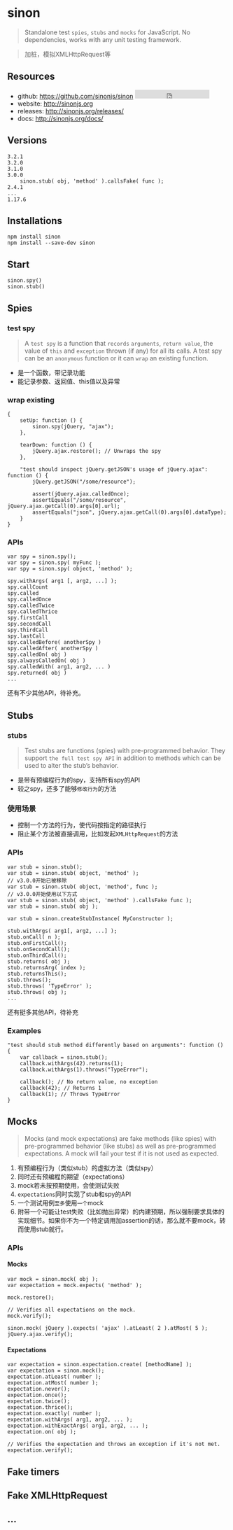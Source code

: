 # sinon

> Standalone test `spies`, `stubs` and `mocks` for JavaScript. No dependencies, works with any unit testing framework.

> 加桩，模拟XMLHttpRequest等

## Resources

* github: <https://github.com/sinonjs/sinon> <iframe src="http://258i.com/gbtn.html?user=sinonjs&repo=sinon&type=star&count=true" frameborder="0" scrolling="0" width="170px" height="20px"></iframe>  
* website: <http://sinonjs.org>
* releases: <http://sinonjs.org/releases/>
* docs: <http://sinonjs.org/docs/>


## Versions

    3.2.1
    3.2.0
    3.1.0
    3.0.0 
        sinon.stub( obj, 'method' ).callsFake( func );
    2.4.1
    ...
    1.17.6



## Installations

    npm install sinon
    npm install --save-dev sinon


## Start

    sinon.spy()
    sinon.stub()


## Spies

### test spy

> A `test spy` is a function that `records` `arguments`, `return value`, the value of `this` and `exception` thrown (if any) for all its calls. A test spy can be an `anonymous` function or it can `wrap` an existing function.

* 是一个函数，带记录功能
* 能记录参数、返回值、this值以及异常 


### wrap existing

    {
        setUp: function () {
            sinon.spy(jQuery, "ajax");
        },

        tearDown: function () {
            jQuery.ajax.restore(); // Unwraps the spy
        },

        "test should inspect jQuery.getJSON's usage of jQuery.ajax": function () {
            jQuery.getJSON("/some/resource");

            assert(jQuery.ajax.calledOnce);
            assertEquals("/some/resource", jQuery.ajax.getCall(0).args[0].url);
            assertEquals("json", jQuery.ajax.getCall(0).args[0].dataType);
        }
    }


### APIs

    var spy = sinon.spy();
    var spy = sinon.spy( myFunc );
    var spy = sinon.spy( object, 'method' );

    spy.withArgs( arg1 [, arg2, ...] );
    spy.callCount
    spy.called
    spy.calledOnce
    spy.calledTwice
    spy.calledThrice
    spy.firstCall
    spy.secondCall
    spy.thirdCall
    spy.lastCall
    spy.calledBefore( anotherSpy )
    spy.calledAfter( anotherSpy )
    spy.calledOn( obj )
    spy.alwaysCalledOn( obj )
    spy.calledWith( arg1, arg2, ... )
    spy.returned( obj )
    ...

还有不少其他API，待补充。


## Stubs

### stubs

> Test stubs are functions (spies) with pre-programmed behavior. They support `the full test spy API` in addition to methods which can be used to alter the stub’s behavior.

* 是带有预编程行为的spy，支持所有spy的API
* 较之spy，还多了能够`修改行为`的方法

### 使用场景

* 控制一个方法的行为，使代码按指定的路径执行
* 阻止某个方法被直接调用，比如发起`XMLHttpRequest`的方法


### APIs

    var stub = sinon.stub();
    var stub = sinon.stub( object, 'method' );
    // v3.0.0开始已被移除
    var stub = sinon.stub( object, 'method', func );
    // v3.0.0开始使用以下方式
    var stub = sinon.stub( object, 'method' ).callsFake func );
    var stub = sinon.stub( obj );

    var stub = sinon.createStubInstance( MyConstructor );

    stub.withArgs( arg1[, arg2, ...] );
    stub.onCall( n );
    stub.onFirstCall();
    stub.onSecondCall();
    stub.onThirdCall();
    stub.returns( obj );
    stub.returnsArg( index );
    stub.returnsThis();
    stub.throws();
    stub.throws( 'TypeError' );
    stub.throws( obj );
    ...


还有挺多其他API，待补充


### Examples

	"test should stub method differently based on arguments": function () {
		var callback = sinon.stub();
		callback.withArgs(42).returns(1);
		callback.withArgs(1).throws("TypeError");

		callback(); // No return value, no exception
		callback(42); // Returns 1
		callback(1); // Throws TypeError
	}


## Mocks

> Mocks (and mock expectations) are fake methods (like spies) with pre-programmed behavior (like stubs) as well as pre-programmed expectations. A mock will fail your test if it is not used as expected.

1. 有预编程行为（类似stub）的虚拟方法（类似spy）
2. 同时还有预编程的期望（expectations）
3. mock若未按预期使用，会使测试失败
4. `expectations`同时实现了stub和spy的API
5. 一个测试用例`至多`使用`一个`mock
6. 附带一个可能让test失败（比如抛出异常）的内建预期，所以强制要求具体的实现细节。如果你不为一个特定调用加assertion的话，那么就不要mock，转而使用stub就行。


### APIs


#### Mocks

    var mock = sinon.mock( obj );
    var expectation = mock.expects( 'method' );

    mock.restore();

	// Verifies all expectations on the mock.
    mock.verify();

    sinon.mock( jQuery ).expects( 'ajax' ).atLeast( 2 ).atMost( 5 );
    jQuery.ajax.verify();


#### Expectations

    var expectation = sinon.expectation.create( [methodName] );
    var expectation = sinon.mock();
    expectation.atLeast( number );
    expectation.atMost( number );
    expectation.never();
    expectation.once();
    expectation.twice();
    expectation.thrice();
    expectation.exactly( number );
    expectation.withArgs( arg1, arg2, ... );
    expectation.withExactArgs( arg1, arg2, ... );
    expectation.on( obj );

	// Verifies the expectation and throws an exception if it's not met.
    expectation.verify();






## Fake timers

## Fake XMLHttpRequest

## ...
